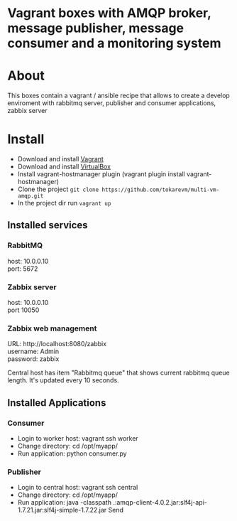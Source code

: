 # Vagrant boxes with AMQP broker, message publisher, message consumer and a monitoring system

# About

This boxes contain a vagrant / ansible recipe that allows to create a develop enviroment with rabbitmq server, publisher and consumer applications, zabbix server

# Install

* Download and install [Vagrant](http://downloads.vagrantup.com/)
* Download and install  [VirtualBox](https://www.virtualbox.org/wiki/Downloads)
* Install vagrant-hostmanager plugin (vagrant plugin install vagrant-hostmanager)
* Clone the project ```git clone https://github.com/tokarevm/multi-vm-amqp.git```
* In the project dir run ```vagrant up```

## Installed services

### RabbitMQ

host: 10.0.0.10  
port: 5672

### Zabbix server

host: 10.0.0.10  
port 10050

### Zabbix web management

URL: http://localhost:8080/zabbix  
username: Admin  
password: zabbix  
  
Central host has item "Rabbitmq queue" that shows current rabbitmq queue length. It's updated every 10 seconds.

## Installed Applications

### Consumer

* Login to worker host: vagrant ssh worker
* Change directory: cd /opt/myapp/
* Run application: python consumer.py

### Publisher

* Login to central host: vagrant ssh central
* Change directory: cd /opt/myapp/
* Run application: java -classpath .:amqp-client-4.0.2.jar:slf4j-api-1.7.21.jar:slf4j-simple-1.7.22.jar Send <number of seconds to delay>


